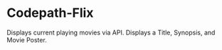 # Codepath-Flix
Displays current playing movies via API. Displays a Title, Synopsis, and Movie Poster. 
